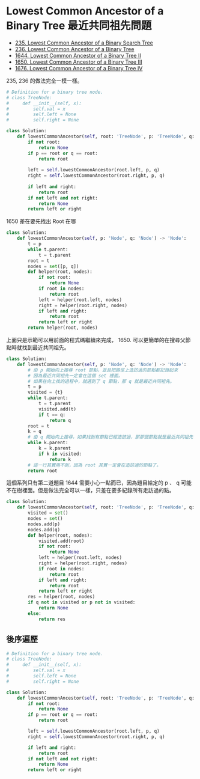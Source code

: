 # Lowest Common Ancestor of a Binary Tree 最近共同祖先問題

* [235. Lowest Common Ancestor of a Binary Search Tree](https://leetcode.com/problems/lowest-common-ancestor-of-a-binary-search-tree/)
* [236. Lowest Common Ancestor of a Binary Tree](https://leetcode.com/problems/lowest-common-ancestor-of-a-binary-tree/)
* [1644. Lowest Common Ancestor of a Binary Tree II](https://leetcode.com/problems/lowest-common-ancestor-of-a-binary-tree-ii/)
* [1650. Lowest Common Ancestor of a Binary Tree III](https://leetcode.com/problems/lowest-common-ancestor-of-a-binary-tree-iii/)
* [1676. Lowest Common Ancestor of a Binary Tree IV](https://leetcode.com/problems/lowest-common-ancestor-of-a-binary-tree-iv/)

235, 236 的做法完全一模一樣。

```python
# Definition for a binary tree node.
# class TreeNode:
#     def __init__(self, x):
#         self.val = x
#         self.left = None
#         self.right = None

class Solution:
    def lowestCommonAncestor(self, root: 'TreeNode', p: 'TreeNode', q: 'TreeNode') -> 'TreeNode':
        if not root:
            return None
        if p == root or q == root:
            return root
        
        left = self.lowestCommonAncestor(root.left, p, q)
        right = self.lowestCommonAncestor(root.right, p, q)
        
        if left and right:
            return root
        if not left and not right:
            return None
        return left or right
```

1650 差在要先找出 Root 在哪

```python
class Solution:
    def lowestCommonAncestor(self, p: 'Node', q: 'Node') -> 'Node':
        t = p
        while t.parent:
            t = t.parent
        root = t
        nodes = set([p, q])
        def helper(root, nodes):
            if not root:
                return None
            if root in nodes:
                return root
            left = helper(root.left, nodes)
            right = helper(root.right, nodes)
            if left and right:
                return root
            return left or right
        return helper(root, nodes)
```

上面只是示範可以用前面的程式碼繼續來完成， 1650. 可以更簡單的在搜尋父節點時就找到最近共同祖先。

```python
class Solution:
    def lowestCommonAncestor(self, p: 'Node', q: 'Node') -> 'Node':
        # 由 p 開始向上搜尋 root 節點，並且把路徑上造訪過的節點都記錄起來
        # 因為最近共同祖先一定會在這個 set 裡面。
        # 如果在向上找的過程中，就遇到了 q 節點，那 q 就是最近共同祖先。
        t = p
        visited = {t}
        while t.parent:
            t = t.parent
            visited.add(t)
            if t == q:
                return q
        root = t
        k = q
        # 由 q 開始向上搜尋，如果找到有節點已經造訪過，那那個節點就是最近共同祖先
        while k.parent:
            k = k.parent
            if k in visited:
                return k
        # 這一行其實用不到，因為 root 其實一定會在造訪過的節點了。
        return root
```

這個系列只有第二道題目 1644 需要小心一點而已，因為題目給定的 p 、 q 可能不在樹裡面。但是做法完全可以一樣，只差在要多紀錄所有走訪過的點。

```python
class Solution:
    def lowestCommonAncestor(self, root: 'TreeNode', p: 'TreeNode', q: 'TreeNode') -> 'TreeNode':
        visited = set()
        nodes = set()
        nodes.add(p)
        nodes.add(q)
        def helper(root, nodes):
            visited.add(root)
            if not root:
                return None
            left = helper(root.left, nodes)
            right = helper(root.right, nodes)
            if root in nodes:
                return root
            if left and right:
                return root
            return left or right
        res = helper(root, nodes)
        if q not in visited or p not in visited:
            return None
        else:
            return res
```

## 後序遍歷

```python
# Definition for a binary tree node.
# class TreeNode:
#     def __init__(self, x):
#         self.val = x
#         self.left = None
#         self.right = None

class Solution:
    def lowestCommonAncestor(self, root: 'TreeNode', p: 'TreeNode', q: 'TreeNode') -> 'TreeNode':
        if not root:
            return None
        if p == root or q == root:
            return root

        left = self.lowestCommonAncestor(root.left, p, q)
        right = self.lowestCommonAncestor(root.right, p, q)

        if left and right:
            return root
        if not left and not right:
            return None
        return left or right
```

